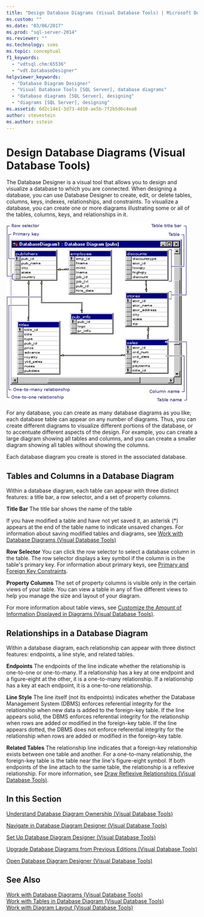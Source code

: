 ```yaml
---
title: "Design Database Diagrams (Visual Database Tools) | Microsoft Docs"
ms.custom: ""
ms.date: "03/06/2017"
ms.prod: "sql-server-2014"
ms.reviewer: ""
ms.technology: ssms
ms.topic: conceptual
f1_keywords: 
  - "vdtsql.chm:65536"
  - "vdt.DatabaseDesigner"
helpviewer_keywords: 
  - "Database Diagram Designer"
  - "Visual Database Tools [SQL Server], database diagrams"
  - "database diagrams [SQL Server], designing"
  - "diagrams [SQL Server], designing"
ms.assetid: 6d2c14e1-3d73-4d10-ae5b-7f2b5d6c4ea8
author: stevestein
ms.author: sstein
---
```

# Design Database Diagrams (Visual Database Tools)
  The Database Designer is a visual tool that allows you to design and visualize a database to which you are connected. When designing a database, you can use Database Designer to create, edit, or delete tables, columns, keys, indexes, relationships, and constraints. To visualize a database, you can create one or more diagrams illustrating some or all of the tables, columns, keys, and relationships in it.  
  
 ![Database diagram illustrating table relationships](../../database-engine/media//dv3w7c1.gif "Database diagram illustrating table relationships")  
  
 For any database, you can create as many database diagrams as you like; each database table can appear on any number of diagrams. Thus, you can create different diagrams to visualize different portions of the database, or to accentuate different aspects of the design. For example, you can create a large diagram showing all tables and columns, and you can create a smaller diagram showing all tables without showing the columns.  
  
 Each database diagram you create is stored in the associated database.  
  
## Tables and Columns in a Database Diagram  
 Within a database diagram, each table can appear with three distinct features: a title bar, a row selector, and a set of property columns.  
  
 **Title Bar** The title bar shows the name of the table  
  
 If you have modified a table and have not yet saved it, an asterisk (*) appears at the end of the table name to indicate unsaved changes. For information about saving modified tables and diagrams, see [Work with Database Diagrams &#40;Visual Database Tools&#41;](visual-database-tools.md)  
  
 **Row Selector** You can click the row selector to select a database column in the table. The row selector displays a key symbol if the column is in the table's primary key. For information about primary keys, see [Primary and Foreign Key Constraints](../../relational-databases/tables/primary-and-foreign-key-constraints.md).  
  
 **Property Columns** The set of property columns is visible only in the certain views of your table. You can view a table in any of five different views to help you manage the size and layout of your diagram.  
  
 For more information about table views, see [Customize the Amount of Information Displayed in Diagrams &#40;Visual Database Tools&#41;](customize-the-amount-of-information-displayed-in-diagrams-visual-database-tools.md).  
  
## Relationships in a Database Diagram  
 Within a database diagram, each relationship can appear with three distinct features: endpoints, a line style, and related tables.  
  
 **Endpoints** The endpoints of the line indicate whether the relationship is one-to-one or one-to-many. If a relationship has a key at one endpoint and a figure-eight at the other, it is a one-to-many relationship. If a relationship has a key at each endpoint, it is a one-to-one relationship.  
  
 **Line Style** The line itself (not its endpoints) indicates whether the Database Management System (DBMS) enforces referential integrity for the relationship when new data is added to the foreign-key table. If the line appears solid, the DBMS enforces referential integrity for the relationship when rows are added or modified in the foreign-key table. If the line appears dotted, the DBMS does not enforce referential integrity for the relationship when rows are added or modified in the foreign-key table.  
  
 **Related Tables** The relationship line indicates that a foreign-key relationship exists between one table and another. For a one-to-many relationship, the foreign-key table is the table near the line's figure-eight symbol. If both endpoints of the line attach to the same table, the relationship is a reflexive relationship. For more information, see [Draw Reflexive Relationships &#40;Visual Database Tools&#41;](draw-reflexive-relationships-visual-database-tools.md).  
  
## In this Section  
 [Understand Database Diagram Ownership &#40;Visual Database Tools&#41;](understand-database-diagram-ownership-visual-database-tools.md)  
  
 [Navigate in Database Diagram Designer &#40;Visual Database Tools&#41;](navigate-in-database-diagram-designer-visual-database-tools.md)  
  
 [Set Up Database Diagram Designer &#40;Visual Database Tools&#41;](set-up-database-diagram-designer-visual-database-tools.md)  
  
 [Upgrade Database Diagrams from Previous Editions &#40;Visual Database Tools&#41;](upgrade-database-diagrams-from-previous-editions-visual-database-tools.md)  
  
 [Open Database Diagram Designer &#40;Visual Database Tools&#41;](open-database-diagram-designer-visual-database-tools.md)  
  
## See Also  
 [Work with Database Diagrams &#40;Visual Database Tools&#41;](visual-database-tools.md)   
 [Work with Tables in Database Diagram &#40;Visual Database Tools&#41;](work-with-tables-in-database-diagram-visual-database-tools.md)   
 [Work with Diagram Layout &#40;Visual Database Tools&#41;](work-with-diagram-layout-visual-database-tools.md)  
  
  
